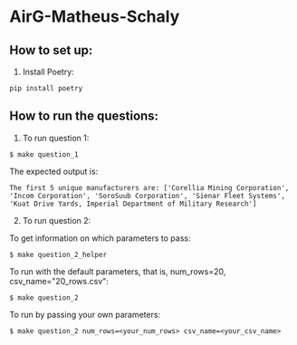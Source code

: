 # AirG-Matheus-Schaly

## How to set up:

1. Install Poetry:

```console
pip install poetry
```

## How to run the questions:

1. To run question 1:

```console
$ make question_1
```

The expected output is:

```
The first 5 unique manufacturers are: ['Corellia Mining Corporation', 'Incom Corporation', 'SoroSuub Corporation', 'Sienar Fleet Systems', 'Kuat Drive Yards, Imperial Department of Military Research']
```

2. To run question 2:

To get information on which parameters to pass:

```console
$ make question_2_helper
```

To run with the default parameters, that is, num_rows=20, csv_name="20_rows.csv":

```console
$ make question_2
```

To run by passing your own parameters:

```console
$ make question_2 num_rows=<your_num_rows> csv_name=<your_csv_name>
```
